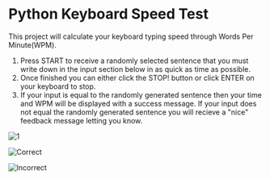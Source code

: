 # Python Keyboard Speed Test

This project will calculate your keyboard typing speed through Words Per Minute(WPM).

1. Press START to receive a randomly selected sentence that you must write down in the input section below in as quick as time as possible. 
2. Once finished you can either click the STOP! button or click ENTER on your keyboard to stop.
3. If your input is equal to the randomly generated sentence then your time and WPM will be displayed with a success message.
   If your input does not equal the randomly generated sentence you will recieve a "nice" feedback message letting you know.
   
   
   
![1](https://user-images.githubusercontent.com/60553621/97471360-8979e300-1940-11eb-93c1-0a2f54af26d5.JPG)


![Correct](https://user-images.githubusercontent.com/60553621/97471390-94347800-1940-11eb-85d5-60c370c1dbb2.JPG)


![Incorrect](https://user-images.githubusercontent.com/60553621/97471435-a44c5780-1940-11eb-9e9e-22f54cf667b2.JPG)
